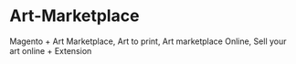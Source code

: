 # Art-Marketplace
Magento + Art Marketplace, Art to print, Art marketplace Online, Sell your art online + Extension
